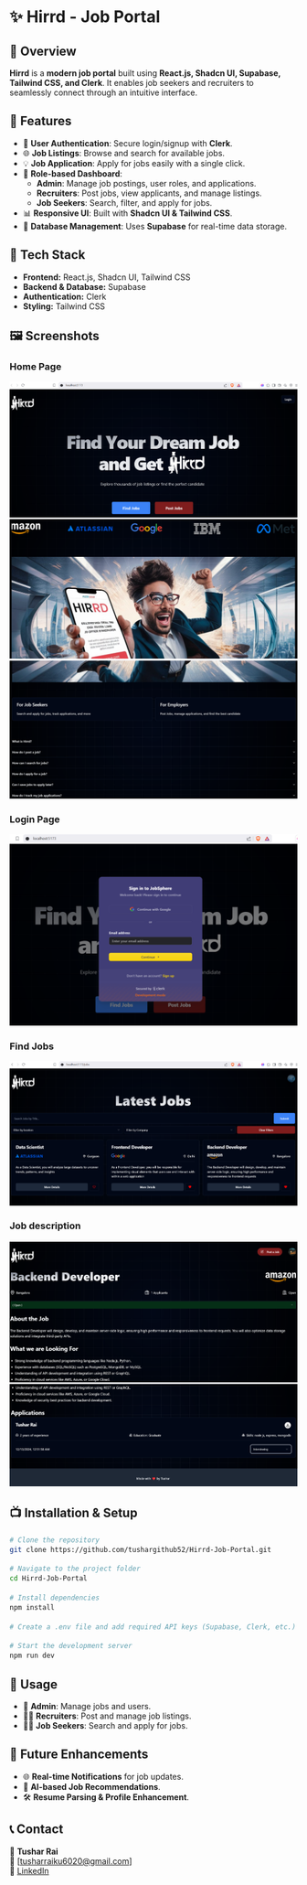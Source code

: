 # ✨ Hirrd - Job Portal

## 📌 Overview
**Hirrd** is a **modern job portal** built using **React.js, Shadcn UI, Supabase, Tailwind CSS, and Clerk**. It enables job seekers and recruiters to seamlessly connect through an intuitive interface.

## 🚀 Features
- 💼 **User Authentication**: Secure login/signup with **Clerk**.
- 🌐 **Job Listings**: Browse and search for available jobs.
- 💡 **Job Application**: Apply for jobs easily with a single click.
- 🔄 **Role-based Dashboard**:
  - **Admin**: Manage job postings, user roles, and applications.
  - **Recruiters**: Post jobs, view applicants, and manage listings.
  - **Job Seekers**: Search, filter, and apply for jobs.
- 📊 **Responsive UI**: Built with **Shadcn UI & Tailwind CSS**.
- 📁 **Database Management**: Uses **Supabase** for real-time data storage.

## 🦐 Tech Stack
- **Frontend:** React.js, Shadcn UI, Tailwind CSS
- **Backend & Database:** Supabase
- **Authentication:** Clerk
- **Styling:** Tailwind CSS

## 🖼️ Screenshots
### Home Page
![Home Page 1](screenshots/home-1.png) 
![Home Page 2](screenshots/home-2.png) 
![Home Page 3](screenshots/home-3.png) 
### Login Page
![Login](screenshots/login.png)
### Find Jobs
![jobs page](screenshots/find-jobs.png)
### Job description
![view-1](screenshots/view-job-1.png)
![view-2](screenshots/view-job-2.png)


## 📺 Installation & Setup
```bash
# Clone the repository
git clone https://github.com/tushargithub52/Hirrd-Job-Portal.git

# Navigate to the project folder
cd Hirrd-Job-Portal

# Install dependencies
npm install

# Create a .env file and add required API keys (Supabase, Clerk, etc.)

# Start the development server
npm run dev
```

## 🚀 Usage
- 💼 **Admin**: Manage jobs and users.
- 👨‍💼 **Recruiters**: Post and manage job listings.
- 👨‍💻 **Job Seekers**: Search and apply for jobs.

## 📝 Future Enhancements
- 🌐 **Real-time Notifications** for job updates.
- 🔧 **AI-based Job Recommendations**.
- 🛠️ **Resume Parsing & Profile Enhancement**.

## 📞 Contact
👤 **Tushar Rai**  
📧 [tusharraiku6020@gmail.com]  
🔗 [LinkedIn](https://www.linkedin.com/in/tushar-rai-7801a4254/)  
